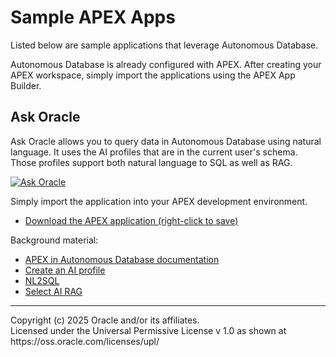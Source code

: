 # Sample APEX Apps
Listed below are sample applications that leverage Autonomous Database.

Autonomous Database is already configured with APEX. After creating your APEX workspace, simply import the applications using the APEX App Builder.

## Ask Oracle
Ask Oracle allows you to query data in Autonomous Database using natural language. It uses the AI profiles that are in the current user's schema. Those profiles support both natural language to SQL as well as RAG.

[![Ask Oracle](https://img.youtube.com/vi/kW33NzTC5jQ/0.jpg)](https://www.youtube.com/watch?v=kW33NzTC5jQ)

Simply import the application into your APEX development environment.

* [Download the APEX application (right-click to save)](../apex/Ask-Oracle/ADB-AskOracle-Chatbot-2025-10-07.sql?raw=true)

Background material:
* [APEX in Autonomous Database documentation](https://docs.oracle.com/en/cloud/paas/autonomous-database/serverless/adbsb/application-express-autonomous-database.html)
* [Create an AI profile](../sql/select-ai-create-profile.sql)
* [NL2SQL](../sql/select-ai-nl2sql.sql)
* [Select AI RAG](../sql/select-ai-rag.sql)



<hr>
Copyright (c) 2025 Oracle and/or its affiliates.<br>
Licensed under the Universal Permissive License v 1.0 as shown at https://oss.oracle.com/licenses/upl/
